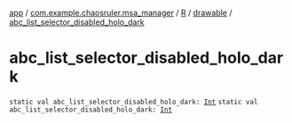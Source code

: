 [app](../../../index.md) / [com.example.chaosruler.msa_manager](../../index.md) / [R](../index.md) / [drawable](index.md) / [abc_list_selector_disabled_holo_dark](.)

# abc_list_selector_disabled_holo_dark

`static val abc_list_selector_disabled_holo_dark: `[`Int`](https://kotlinlang.org/api/latest/jvm/stdlib/kotlin/-int/index.html)
`static val abc_list_selector_disabled_holo_dark: `[`Int`](https://kotlinlang.org/api/latest/jvm/stdlib/kotlin/-int/index.html)